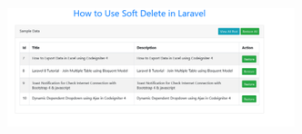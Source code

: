 ![Screenshot from 2020-08-06 23-23-06](https://github.com/sobuz80/laravel8-Soft-Delete-in-Laravel/blob/main/screenshot-127.0.0.1_8000-2022.06.28-22_49_29.png)
